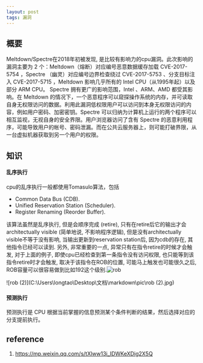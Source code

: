 ```yaml
---
layout: post
tags: 漏洞
---
```




## 概要

Meltdown/Spectre在2018年初被发现, 是比较有影响力的cpu漏洞。此次影响的漏洞主要为 2 个：Meltdown（熔断）对应编号恶意数据缓存加载 CVE-2017-5754 ，Spectre （幽灵）对应编号边界检查绕过 CVE-2017-5753 、分支目标注入 CVE-2017-5715 ，Meltdown 影响几乎所有的 Intel CPU（从1995年起）以及部分 ARM CPU。 Spectre 拥有更广的影响范围，Intel 、ARM、AMD 都受其影响。在 Meltdown 的情况下，一个恶意程序可以窥探操作系统的内存，并可读取自身无权限访问的数据。利用此漏洞低权限用户可以访问到本身无权限访问的内容，例如用户密码、加密密钥。Spectre 可以归纳为计算机上运行的两个程序可以相互监视，无视自身的安全界限。用户浏览器访问了含有 Spectre 的恶意利用程序，可能导致用户的帐号、密码泄漏。而在公共云服务器上，则可能打破界限，从一台虚拟机器获取到另一个用户的权限。

## 知识

#### 乱序执行

cpu的乱序执行一般都使用Tomasulo算法，包括

- Common Data Bus (CDB).
- Unified Reservation Station (Scheduler).
- Register Renaming (Reorder Buffer).

该算法虽然是乱序执行, 但是会顺序完成 (retire), 只有在retire后它的输出才会architectually visible (简单地说, 不影响程序逻辑), 但是没有architectually visible不等于没有影响, 当输出更新到reservation station后, 因为cdb的存在, 其他指令已经可以读到. 另外, 非常重要的一点, 异常只有在指令retire的时候才会触发, 对于上面的例子, 即使cpu已经检查到第一条指令没有访问权限, 也只能等到该指令retire时才会触发, 取决于该指令在ROB的位置, 可能马上触发也可能很久之后, ROB容量可以很容易做到比如192这个级别.![rob](C:\Users\longtao\Desktop\文档\markdown\pic\rob.jpg)

![rob (2)](C:\Users\longtao\Desktop\文档\markdown\pic\rob (2).jpg)

#### 预测执行

预测执行是 CPU 根据当前掌握的信息预测某个条件判断的结果，然后选择对应的分支提前执行。







## reference

1. https://mp.weixin.qq.com/s/tXlww13i_IDWKeXDig2X5Q